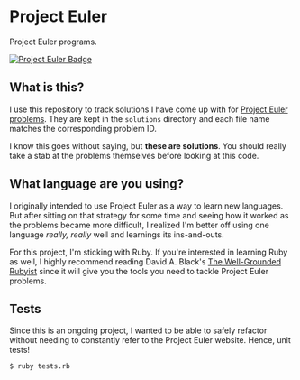 # Project Euler

Project Euler programs.

[![Project Euler Badge](https://projecteuler.net/profile/bergren2.png)](https://projecteuler.net/profile/bergren2.png)

## What is this?

I use this repository to track solutions I have come up with for [Project Euler
problems](https://projecteuler.net/problems). They are kept in the `solutions`
directory and each file name matches the corresponding problem ID.

I know this goes without saying, but **these are solutions**. You should really
take a stab at the problems themselves before looking at this code.

## What language are you using?

I originally intended to use Project Euler as a way to learn new languages. But
after sitting on that strategy for some time and seeing how it worked as the
problems became more difficult, I realized I'm better off using one language
_really, really_ well and learnings its ins-and-outs.

For this project, I'm sticking with Ruby. If you're interested in learning Ruby
as well, I highly recommend reading David A. Black's [The Well-Grounded
Rubyist](http://www.manning.com/black3/) since it will give you the tools you
need to tackle Project Euler problems.

## Tests

Since this is an ongoing project, I wanted to be able to safely refactor without
needing to constantly refer to the Project Euler website. Hence, unit tests!

    $ ruby tests.rb
